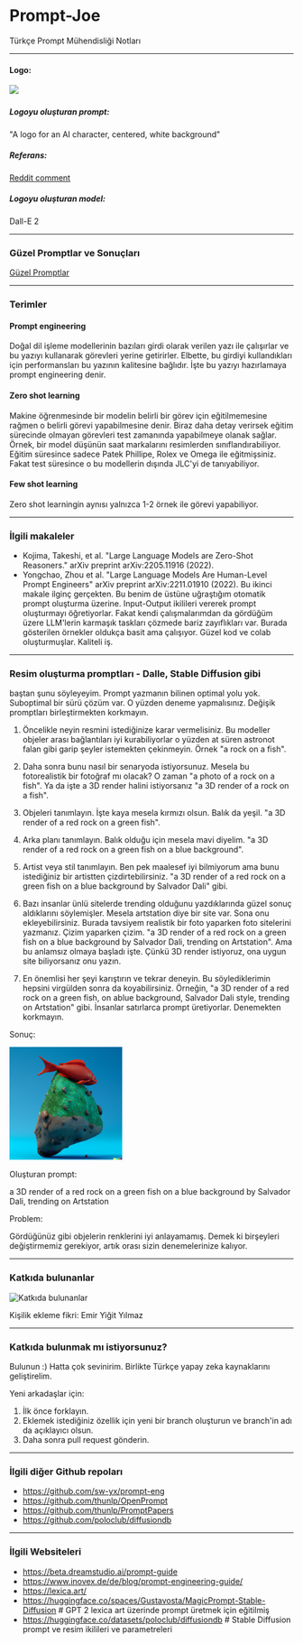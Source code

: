 # Prompt-Joe
Türkçe Prompt Mühendisliği Notları 

-----------------------------------------

#### Logo: 

<img src="resimler/dall-e-logo.png" width="200" center />

##### Logoyu oluşturan prompt:

"A logo for an AI character, centered, white background"

##### Referans: 

[Reddit comment](https://www.reddit.com/r/midjourney/comments/wgbupb/comment/ipkar56/?utm_source=share&utm_medium=web2x&context=3) 

##### Logoyu oluşturan model:

Dall-E 2

-----------------------------------------

### Güzel Promptlar ve Sonuçları

[Güzel Promptlar](güzel_promptlar.md)

-----------------------------------------

### Terimler

#### Prompt engineering
Doğal dil işleme modellerinin bazıları girdi olarak verilen yazı ile çalışırlar ve bu yazıyı kullanarak görevleri yerine getirirler. Elbette, bu girdiyi kullandıkları için performansları bu yazının kalitesine bağlıdır. İşte bu yazıyı hazırlamaya prompt engineering denir.  

#### Zero shot learning 
Makine öğrenmesinde bir modelin belirli bir görev için eğitilmemesine rağmen o belirli görevi yapabilmesine denir. Biraz daha detay verirsek eğitim sürecinde olmayan görevleri test zamanında yapabilmeye olanak sağlar. Örnek, bir model düşünün saat markalarını resimlerden sınıflandırabiliyor. Eğitim süresince sadece Patek Phillipe, Rolex ve Omega ile eğitmişsiniz. Fakat test süresince o bu modellerin dışında JLC'yi de tanıyabiliyor. 

#### Few shot learning 
Zero shot learningin aynısı yalnızca 1-2 örnek ile görevi yapabiliyor. 

-----------------------------------------

### İlgili makaleler
- Kojima, Takeshi, et al. "Large Language Models are Zero-Shot Reasoners." arXiv preprint arXiv:2205.11916 (2022).
- Yongchao, Zhou et al. "Large Language Models Are Human-Level Prompt Engineers" arXiv preprint arXiv:2211.01910 (2022).
Bu ikinci makale ilginç gerçekten. Bu benim de üstüne uğraştığım otomatik prompt oluşturma üzerine. Input-Output ikilileri vererek prompt oluşturmayı öğretiyorlar. Fakat kendi çalışmalarımdan da gördüğüm üzere LLM'lerin karmaşık taskları çözmede bariz zayıflıkları var. Burada gösterilen örnekler oldukça basit ama çalışıyor. Güzel kod ve colab oluşturmuşlar. Kaliteli iş. 


-----------------------------------------

### Resim oluşturma promptları - Dalle, Stable Diffusion gibi

baştan şunu söyleyeyim. Prompt yazmanın bilinen optimal yolu yok. Suboptimal bir sürü çözüm var. O yüzden deneme yapmalısınız. Değişik promptları birleştirmekten korkmayın. 

1. Öncelikle neyin resmini istediğinize karar vermelisiniz. Bu modeller objeler arası bağlantıları iyi kurabiliyorlar o yüzden at süren astronot falan gibi garip şeyler istemekten çekinmeyin. Örnek "a rock on a fish". 

2. Daha sonra bunu nasıl bir senaryoda istiyorsunuz. Mesela bu fotorealistik bir fotoğraf mı olacak? O zaman "a photo of a rock on a fish". Ya da işte a 3D render halini istiyorsanız "a 3D render of a rock on a fish".

3. Objeleri tanımlayın. İşte kaya mesela kırmızı olsun. Balık da yeşil. "a 3D render of a red rock on a green fish".

4. Arka planı tanımlayın. Balık olduğu için mesela mavi diyelim. "a 3D render of a red rock on a green fish on a blue background".

5. Artist veya stil tanımlayın. Ben pek maalesef iyi bilmiyorum ama bunu istediğiniz bir artistten çizdirtebilirsiniz. "a 3D render of a red rock on a green fish on a blue background by Salvador Dali" gibi. 

6. Bazı insanlar ünlü sitelerde trending olduğunu yazdıklarında güzel sonuç aldıklarını söylemişler. Mesela artstation diye bir site var. Sona onu ekleyebilirsiniz. Burada tavsiyem realistik bir foto yaparken foto sitelerini yazmanız. Çizim yaparken çizim. "a 3D render of a red rock on a green fish on a blue background by Salvador Dali, trending on Artstation". Ama bu anlamsız olmaya başladı işte. Çünkü 3D render istiyoruz, ona uygun site biliyorsanız onu yazın.

7. En önemlisi her şeyi karıştırın ve tekrar deneyin. Bu söylediklerimin hepsini virgülden sonra da koyabilirsiniz. Örneğin, "a 3D render of a red rock on a green fish, on ablue background, Salvador Dali style, trending on Artstation" gibi. İnsanlar satırlarca prompt üretiyorlar. Denemekten korkmayın.

Sonuç: 

<img src="resimler/red_rock.png" width="200" center />

Oluşturan prompt: 

a 3D render of a red rock on a green fish on a blue background by Salvador Dali, trending on Artstation

Problem:

Gördüğünüz gibi objelerin renklerini iyi anlayamamış. Demek ki birşeyleri değiştirmemiz gerekiyor, artık orası sizin denemelerinize kalıyor.

-----------------------------------------

### Katkıda bulunanlar

![Katkıda bulunanlar](https://contrib.rocks/image?repo=cagbal/Prompt-Joe)

Kişilik ekleme fikri:
Emir Yiğit Yılmaz  

-----------------------------------------

### Katkıda bulunmak mı istiyorsunuz? 
Bulunun :) Hatta çok sevinirim. Birlikte Türkçe yapay zeka kaynaklarını geliştirelim.

Yeni arkadaşlar için: 
1. İlk önce forklayın. 
2. Eklemek istediğiniz özellik için yeni bir branch oluşturun ve branch'in adı da açıklayıcı olsun.
3. Daha sonra pull request gönderin. 

-----------------------------------------

### İlgili diğer Github repoları 
- https://github.com/sw-yx/prompt-eng
- https://github.com/thunlp/OpenPrompt
- https://github.com/thunlp/PromptPapers
- https://github.com/poloclub/diffusiondb

-----------------------------------------

### İlgili Websiteleri
- https://beta.dreamstudio.ai/prompt-guide
- https://www.inovex.de/de/blog/prompt-engineering-guide/
- https://lexica.art/
- https://huggingface.co/spaces/Gustavosta/MagicPrompt-Stable-Diffusion # GPT 2 lexica art üzerinde prompt üretmek için eğitilmiş 
- https://huggingface.co/datasets/poloclub/diffusiondb # Stable Diffusion prompt ve resim ikilileri ve parametreleri
